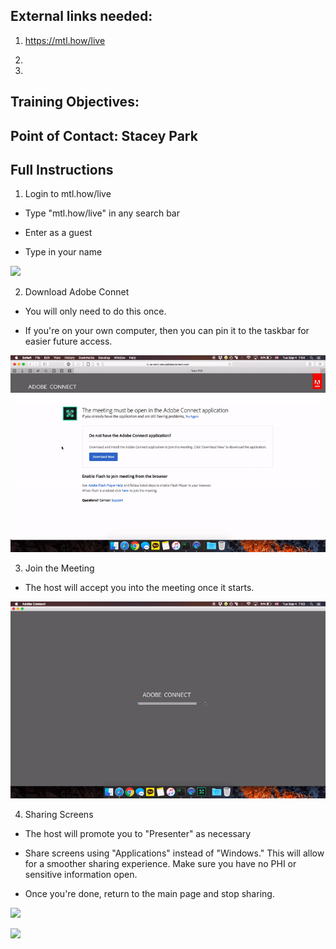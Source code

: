 ## External links needed:

1. https://mtl.how/live

2.

3.



## Training Objectives:



## Point of Contact: Stacey Park



## Full Instructions

1. Login to mtl.how/live

- Type "mtl.how/live" in any search bar

- Enter as a guest

- Type in your name  



![](https://raw.githubusercontent.com/lzim/teampsd/master/resources/gifs/mtl_live_1.gif)



2. Download Adobe Connet

- You will only need to do this once.

- If you're on your own computer, then you can pin it to the taskbar for easier future access.  



![](https://raw.githubusercontent.com/lzim/teampsd/master/resources/gifs/mtl_live_2.gif)



3. Join the Meeting

- The host will accept you into the meeting once it starts.  



![](https://raw.githubusercontent.com/lzim/teampsd/master/resources/gifs/mtl_live_3.gif)



4. Sharing Screens

- The host will promote you to "Presenter" as necessary

- Share screens using "Applications" instead of "Windows." This will allow for a smoother sharing experience. Make sure you have no PHI or sensitive information open.

- Once you're done, return to the main page and stop sharing.  



![](https://raw.githubusercontent.com/lzim/teampsd/master/resources/gifs/mtl_live_4.gif)

![](https://raw.githubusercontent.com/lzim/teampsd/master/resources/gifs/mtl_live_5.gif)




